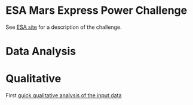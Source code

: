 # ESA Mars Express Power Challenge

See [ESA site](https://kelvins.esa.int/mars-express-power-challenge/home/) for a description of the challenge.

# Data Analysis
# Qualitative
First [quick qualitative analysis of the input data](https://github.com/wohnjayne/marsexpress/blob/master/dataAnalysisQualitative.md)
